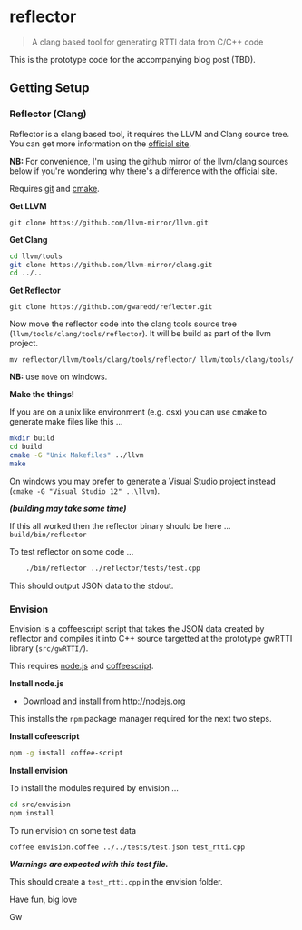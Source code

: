 # reflector
> A clang based tool for generating RTTI data from C/C++ code

This is the prototype code for the accompanying blog post (TBD).

## Getting Setup

### Reflector (Clang)

Reflector is a clang based tool, it requires the LLVM and Clang source tree. You can get more information on the [official site](http://clang.llvm.org/get_started.html).

**NB:** For convenience, I'm using the github mirror of the llvm/clang sources below if you're wondering why there's a difference with the official site.

Requires [git](https://git-scm.com/) and [cmake](https://cmake.org/).


**Get LLVM**

```
git clone https://github.com/llvm-mirror/llvm.git
```

**Get Clang**

```bash
cd llvm/tools
git clone https://github.com/llvm-mirror/clang.git
cd ../..
```

**Get Reflector**
```
git clone https://github.com/gwaredd/reflector.git
```
Now move the reflector code into the clang tools source tree (`llvm/tools/clang/tools/reflector`). It will be build as part of the llvm project.
```
mv reflector/llvm/tools/clang/tools/reflector/ llvm/tools/clang/tools/
```
**NB:** use `move` on windows.

**Make the things!**

If you are on a unix like environment (e.g. osx) you can use cmake to generate make files like this ...

```bash
mkdir build
cd build
cmake -G "Unix Makefiles" ../llvm
make
```

On windows you may prefer to generate a Visual Studio project instead (`cmake -G "Visual Studio 12" ..\llvm`).

***(building may take some time)***

If this all worked then the reflector binary should be here ... `build/bin/reflector`

To test reflector on some code ...

```bash
    ./bin/reflector ../reflector/tests/test.cpp
```

This should output JSON data to the stdout.

### Envision

Envision is a coffeescript script that takes the JSON data created by reflector and compiles it into C++ source targetted at the prototype gwRTTI library (`src/gwRTTI/`).

This requires [node.js](https://nodejs.org/) and [coffeescript](http://coffeescript.org/).

**Install node.js**
* Download and install from http://nodejs.org

This installs the `npm` package manager required for the next two steps.

**Install cofeescript**

```bash
npm -g install coffee-script
```

**Install envision**

To install the modules required by envision ...
```bash
cd src/envision
npm install
```
To run envision on some test data
```bash
coffee envision.coffee ../../tests/test.json test_rtti.cpp
```

***Warnings are expected with this test file.***

This should create a `test_rtti.cpp` in the envision folder.

Have fun, big love

Gw
